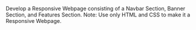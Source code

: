 Develop a Responsive Webpage consisting of a Navbar Section, Banner Section, and Features Section.
Note: Use only HTML and CSS to make it a Responsive Webpage.
